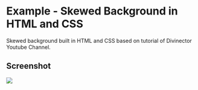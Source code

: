 <h1>Example - Skewed Background in HTML and CSS</h1>
<p>Skewed background built in HTML and CSS based on tutorial of Divinector Youtube Channel.</p>

<h2>Screenshot</h2>
<img src="https://raw.githubusercontent.com/DjalmoCruzJr/divinector-tutorial-skewed-background-in-html-and-css/master/screenshot/screenshot.png">

